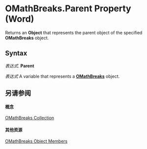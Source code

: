 
# OMathBreaks.Parent Property (Word)

Returns an  **Object** that represents the parent object of the specified **OMathBreaks** object.


## Syntax

 _表达式_. **Parent**

 _表达式_ A variable that represents a **[OMathBreaks](fa01cd62-b8ad-52bf-f36a-f5d1548d3d1e.md)** object.


## 另请参阅


#### 概念


[OMathBreaks Collection](fa01cd62-b8ad-52bf-f36a-f5d1548d3d1e.md)
#### 其他资源


[OMathBreaks Object Members](http://msdn.microsoft.com/library/8a16ddcf-9fdc-0cb6-b033-99fe89846a04%28Office.15%29.aspx)